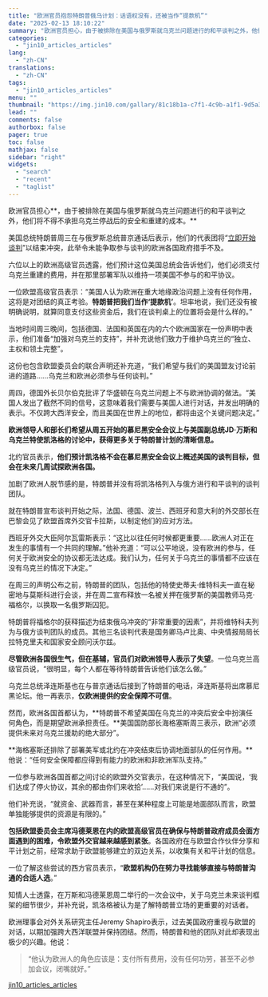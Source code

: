 ```yaml
---
title: "欧洲官员抱怨特朗普俄乌计划：话语权没有，还被当作“提款机”"
date: "2025-02-13 18:10:22"
summary: "欧洲官员担心，由于被排除在美国与俄罗斯就乌克兰问题进行的和平谈判之外，他们将不得不承担乌克兰停战后的..."
categories:
  - "jin10_articles_articles"
lang:
  - "zh-CN"
translations:
  - "zh-CN"
tags:
  - "jin10_articles_articles"
menu: ""
thumbnail: "https://img.jin10.com/gallary/81c18b1a-c7f1-4c9b-a1f1-9d5a30007fa4.png/lite"
lead: ""
comments: false
authorbox: false
pager: true
toc: false
mathjax: false
sidebar: "right"
widgets:
  - "search"
  - "recent"
  - "taglist"
---
```


欧洲官员担心**，由于被排除在美国与俄罗斯就乌克兰问题进行的和平谈判之外，他们将不得不承担乌克兰停战后的安全和重建的成本。**

美国总统特朗普周三在与俄罗斯总统普京通话后表示，他们的代表团将“[立即开始谈判](https://xnews.jin10.com/details/163002?id=163002)”以结束冲突，此举令未能争取参与谈判的欧洲各国政府措手不及。

六位以上的欧洲高级官员透露，他们预计这位美国总统会告诉他们，他们必须支付乌克兰重建的费用，并在那里部署军队以维持一项美国不参与的和平协议。

一位欧盟高级官员表示：“美国人认为欧洲在重大地缘政治问题上没有任何作用，这将是对团结的真正考验。**特朗普把我们当作‘提款机’**。坦率地说，我们还没有被明确说明，就算同意支付这些资金后，我们在谈判桌上的位置将会是什么样的。”

当地时间周三晚间，包括德国、法国和英国在内的六个欧洲国家在一份声明中表示，他们准备“加强对乌克兰的支持”，并补充说他们致力于维护乌克兰的“独立、主权和领土完整”。

这份也包含欧盟委员会的联合声明还补充道，“我们希望与我们的美国盟友讨论前进的道路……乌克兰和欧洲必须参与任何谈判。”

周四，德国外长贝尔伯克批评了华盛顿在乌克兰问题上不与欧洲协调的做法。“美国人发出了截然不同的信号，这意味着我们需要与美国人进行对话，并发出明确的表示。不仅跨大西洋安全，而且美国在世界上的地位，都将由这个关键问题决定。”

**欧洲领导人和部长们希望从周五开始的慕尼黑安全会议上与美国副总统JD·万斯和乌克兰特使凯洛格的讨论中，获得更多关于特朗普计划的清晰信息。**

北约官员表示，**他们预计凯洛格不会****在慕尼黑安全会议上****概述美国****的****谈判目标，但会在未来几周试探欧洲各国。**

加剧了欧洲人脱节感的是，特朗普并没有将凯洛格列入与俄方进行和平谈判的谈判团队。

就在特朗普宣布谈判开始之际，法国、德国、波兰、西班牙和意大利的外交部长在巴黎会见了欧盟首席外交官卡拉斯，以制定他们的应对方法。

西班牙外交大臣阿尔瓦雷斯表示：“这比以往任何时候都更重要……欧洲人对正在发生的事情有一个共同的理解。”他补充道：“可以公平地说，没有欧洲的参与，任何关于欧洲安全的协议都无法达成。我们认为，任何关于乌克兰的事情都不应该在没有乌克兰的情况下决定。”

在周三的声明公布之前，特朗普的团队，包括他的特使史蒂夫·维特科夫一直在秘密地与莫斯科进行会谈，并在周二宣布释放一名被关押在俄罗斯的美国教师马克·福格尔，以换取一名俄罗斯囚犯。

特朗普将福格尔的获释描述为结束俄乌冲突的“非常重要的因素”，并将维特科夫列为与俄方谈判团队的成员。其他三名谈判代表是国务卿马卢比奥、中央情报局局长拉特克里夫和国家安全顾问沃尔兹。

**尽管欧洲各国很生气，但在基辅，官员们对欧洲领导人表示了失望**。一位乌克兰高级官员说，“很明显，每个人都在等待特朗普告诉他们该怎么做。”

乌克兰总统泽连斯基也在与普京通话后接到了特朗普的电话，泽连斯基将出席慕尼黑论坛。他一再表示，**仅欧洲提供的安全保障不可信**。

然而，欧洲各国首都认为，**特朗普不希望美国在乌克兰的冲突后安全中扮演任何角色，而是期望欧洲承担责任。**美国国防部长海格塞斯周三表示，欧洲“必须提供未来对乌克兰援助的绝大部分”。

**海格塞斯还排除了部署美军或北约在冲突结束后协调地面部队的任何作用。**他说：“任何安全保障都应得到有能力的欧洲和非欧洲军队支持。”

一位参与欧洲各国首都之间讨论的欧盟外交官表示，在这种情况下，“美国说，‘我们达成了停火协议，其余的都由你们来收拾’……对我们来说是行不通的”。

他们补充说，“就资金、武器而言，甚至在某种程度上可能是地面部队而言，欧盟单独能够提供的资源是有限的。”

**包括欧盟委员会主席冯德莱恩在内的欧盟高级官员在确保与特朗普政府成员会面方面遇到的困难，令欧盟外交官越来越感到紧张**。各国政府在与欧盟合作伙伴分享和平计划之前，经常求助于欧盟能够建立的双边关系，以收集有关和平计划的信息。

一位了解这些尝试的西方官员表示，“**欧盟机构仍在努力寻找能够直接与特朗普沟通的合适人选**。”

知情人士透露，在万斯和冯德莱恩周二举行的一次会议中，关于乌克兰未来谈判框架的细节很少，并补充说，凯洛格被认为是了解特朗普立场的更重要的对话者。

欧洲理事会对外关系研究主任Jeremy Shapiro表示，过去美国政府重视与欧盟的对话，以期加强跨大西洋联盟并保持团结。然而，特朗普和他的团队对此却表现出极少的兴趣。他说：

> “他认为欧洲人的角色应该是：支付所有费用，没有任何功劳，甚至不必参加会议，闭嘴就好。”

[jin10_articles_articles](https://xnews.jin10.com/details/163128)
